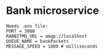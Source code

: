 # Bank microservice
```
Needs .env file:
PORT = 3000
RABBITMQ_URL = amqp://localhost
QUEUE_NAME = bankPackets
MESSAGE_SPEED = 1000 # milliseconds
```

